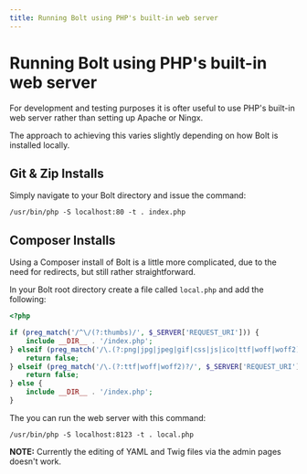 ```yaml
---
title: Running Bolt using PHP's built-in web server
---
```

Running Bolt using PHP's built-in web server
============================================

For development and testing purposes it is ofter useful to use PHP's built-in
web server rather than setting up Apache or Ningx.

The approach to achieving this varies slightly depending on how Bolt is installed
locally.

Git & Zip Installs
------------------

Simply navigate to your Bolt directory and issue the command:

```
/usr/bin/php -S localhost:80 -t . index.php
```

Composer Installs
-----------------

Using a Composer install of Bolt is a little more complicated, due to the need
for redirects, but still rather straightforward.

In your Bolt root directory create a file called `local.php` and add the following:

```php
<?php

if (preg_match('/^\/(?:thumbs)/', $_SERVER['REQUEST_URI'])) {
    include __DIR__ . '/index.php';
} elseif (preg_match('/\.(?:png|jpg|jpeg|gif|css|js|ico|ttf|woff|woff2)$/', $_SERVER['REQUEST_URI'])) {
    return false;
} elseif (preg_match('/\.(?:ttf|woff|woff2)?/', $_SERVER['REQUEST_URI'])) {
    return false;
} else {
    include __DIR__ . '/index.php';
}
```
The you can run the web server with this command:

```
/usr/bin/php -S localhost:8123 -t . local.php
```

**NOTE:** Currently the editing of YAML and Twig files via the admin pages doesn't work.
